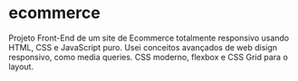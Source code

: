 # ecommerce
 Projeto Front-End de um site de Ecommerce totalmente responsivo usando HTML, CSS e JavaScript puro. Usei conceitos avançados de web disign responsivo, como media queries. CSS moderno, flexbox e CSS Grid para o layout.
